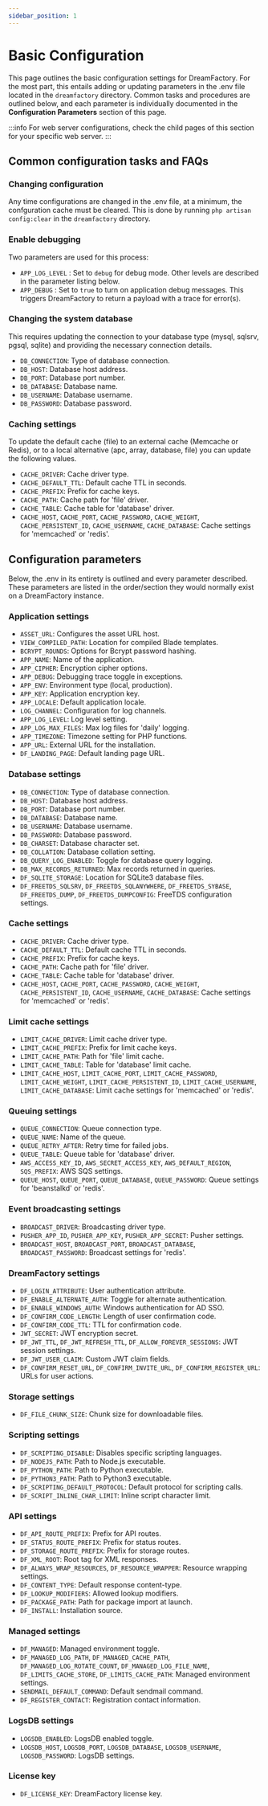 ```yaml
---
sidebar_position: 1
---
```


# Basic Configuration

This page outlines the basic configuration settings for DreamFactory. For the most part, this entails adding or updating parameters in the .env file located in the `dreamfactory` directory. Common tasks and procedures are outlined below, and each parameter is individually documented in the **Configuration Parameters** section of this page.

:::info
For web server configurations, check the child pages of this section for your specific web server.
:::

## Common configuration tasks and FAQs

### Changing configuration

Any time configurations are changed in the .env file, at a minimum, the confguration cache must be cleared. This is done by running `php artisan config:clear` in the `dreamfactory` directory.

### Enable debugging

Two parameters are used for this process:

- `APP_LOG_LEVEL` : Set to `debug` for debug mode. Other levels are described in the parameter listing below. 
- `APP_DEBUG` : Set to `true` to turn on application debug messages. This triggers DreamFactory to return a payload with a trace for error(s).

### Changing the system database

This requires updating the connection to your database type (mysql, sqlsrv, pgsql, sqlite) and providing the necessary connection details.

- `DB_CONNECTION`: Type of database connection.
- `DB_HOST`: Database host address.
- `DB_PORT`: Database port number.
- `DB_DATABASE`: Database name.
- `DB_USERNAME`: Database username.
- `DB_PASSWORD`: Database password.

### Caching settings

To update the default cache (file) to an external cache (Memcache or Redis), or to a local alternative (apc, array, database, file) you can update the following values.

- `CACHE_DRIVER`: Cache driver type.
- `CACHE_DEFAULT_TTL`: Default cache TTL in seconds.
- `CACHE_PREFIX`: Prefix for cache keys.
- `CACHE_PATH`: Cache path for 'file' driver.
- `CACHE_TABLE`: Cache table for 'database' driver.
- `CACHE_HOST`, `CACHE_PORT`, `CACHE_PASSWORD`, `CACHE_WEIGHT`, `CACHE_PERSISTENT_ID`, `CACHE_USERNAME`, `CACHE_DATABASE`: Cache settings for 'memcached' or 'redis'.

## Configuration parameters

Below, the .env in its entirety is outlined and every parameter described. These parameters are listed in the order/section they would normally exist on a DreamFactory instance. 

### Application settings

- `ASSET_URL`: Configures the asset URL host.
- `VIEW_COMPILED_PATH`: Location for compiled Blade templates.
- `BCRYPT_ROUNDS`: Options for Bcrypt password hashing.
- `APP_NAME`: Name of the application.
- `APP_CIPHER`: Encryption cipher options.
- `APP_DEBUG`: Debugging trace toggle in exceptions.
- `APP_ENV`: Environment type (local, production).
- `APP_KEY`: Application encryption key.
- `APP_LOCALE`: Default application locale.
- `LOG_CHANNEL`: Configuration for log channels.
- `APP_LOG_LEVEL`: Log level setting.
- `APP_LOG_MAX_FILES`: Max log files for 'daily' logging.
- `APP_TIMEZONE`: Timezone setting for PHP functions.
- `APP_URL`: External URL for the installation.
- `DF_LANDING_PAGE`: Default landing page URL.

### Database settings

- `DB_CONNECTION`: Type of database connection.
- `DB_HOST`: Database host address.
- `DB_PORT`: Database port number.
- `DB_DATABASE`: Database name.
- `DB_USERNAME`: Database username.
- `DB_PASSWORD`: Database password.
- `DB_CHARSET`: Database character set.
- `DB_COLLATION`: Database collation setting.
- `DB_QUERY_LOG_ENABLED`: Toggle for database query logging.
- `DB_MAX_RECORDS_RETURNED`: Max records returned in queries.
- `DF_SQLITE_STORAGE`: Location for SQLite3 database files.
- `DF_FREETDS_SQLSRV`, `DF_FREETDS_SQLANYWHERE`, `DF_FREETDS_SYBASE`, `DF_FREETDS_DUMP`, `DF_FREETDS_DUMPCONFIG`: FreeTDS configuration settings.

### Cache settings

- `CACHE_DRIVER`: Cache driver type.
- `CACHE_DEFAULT_TTL`: Default cache TTL in seconds.
- `CACHE_PREFIX`: Prefix for cache keys.
- `CACHE_PATH`: Cache path for 'file' driver.
- `CACHE_TABLE`: Cache table for 'database' driver.
- `CACHE_HOST`, `CACHE_PORT`, `CACHE_PASSWORD`, `CACHE_WEIGHT`, `CACHE_PERSISTENT_ID`, `CACHE_USERNAME`, `CACHE_DATABASE`: Cache settings for 'memcached' or 'redis'.

### Limit cache settings

- `LIMIT_CACHE_DRIVER`: Limit cache driver type.
- `LIMIT_CACHE_PREFIX`: Prefix for limit cache keys.
- `LIMIT_CACHE_PATH`: Path for 'file' limit cache.
- `LIMIT_CACHE_TABLE`: Table for 'database' limit cache.
- `LIMIT_CACHE_HOST`, `LIMIT_CACHE_PORT`, `LIMIT_CACHE_PASSWORD`, `LIMIT_CACHE_WEIGHT`, `LIMIT_CACHE_PERSISTENT_ID`, `LIMIT_CACHE_USERNAME`, `LIMIT_CACHE_DATABASE`: Limit cache settings for 'memcached' or 'redis'.

### Queuing settings

- `QUEUE_CONNECTION`: Queue connection type.
- `QUEUE_NAME`: Name of the queue.
- `QUEUE_RETRY_AFTER`: Retry time for failed jobs.
- `QUEUE_TABLE`: Queue table for 'database' driver.
- `AWS_ACCESS_KEY_ID`, `AWS_SECRET_ACCESS_KEY`, `AWS_DEFAULT_REGION`, `SQS_PREFIX`: AWS SQS settings.
- `QUEUE_HOST`, `QUEUE_PORT`, `QUEUE_DATABASE`, `QUEUE_PASSWORD`: Queue settings for 'beanstalkd' or 'redis'.

### Event broadcasting settings

- `BROADCAST_DRIVER`: Broadcasting driver type.
- `PUSHER_APP_ID`, `PUSHER_APP_KEY`, `PUSHER_APP_SECRET`: Pusher settings.
- `BROADCAST_HOST`, `BROADCAST_PORT`, `BROADCAST_DATABASE`, `BROADCAST_PASSWORD`: Broadcast settings for 'redis'.

### DreamFactory settings

- `DF_LOGIN_ATTRIBUTE`: User authentication attribute.
- `DF_ENABLE_ALTERNATE_AUTH`: Toggle for alternate authentication.
- `DF_ENABLE_WINDOWS_AUTH`: Windows authentication for AD SSO.
- `DF_CONFIRM_CODE_LENGTH`: Length of user confirmation code.
- `DF_CONFIRM_CODE_TTL`: TTL for confirmation code.
- `JWT_SECRET`: JWT encryption secret.
- `DF_JWT_TTL`, `DF_JWT_REFRESH_TTL`, `DF_ALLOW_FOREVER_SESSIONS`: JWT session settings.
- `DF_JWT_USER_CLAIM`: Custom JWT claim fields.
- `DF_CONFIRM_RESET_URL`, `DF_CONFIRM_INVITE_URL`, `DF_CONFIRM_REGISTER_URL`: URLs for user actions.

### Storage settings

- `DF_FILE_CHUNK_SIZE`: Chunk size for downloadable files.

### Scripting settings

- `DF_SCRIPTING_DISABLE`: Disables specific scripting languages.
- `DF_NODEJS_PATH`: Path to Node.js executable.
- `DF_PYTHON_PATH`: Path to Python executable.
- `DF_PYTHON3_PATH`: Path to Python3 executable.
- `DF_SCRIPTING_DEFAULT_PROTOCOL`: Default protocol for scripting calls.
- `DF_SCRIPT_INLINE_CHAR_LIMIT`: Inline script character limit.

### API settings

- `DF_API_ROUTE_PREFIX`: Prefix for API routes.
- `DF_STATUS_ROUTE_PREFIX`: Prefix for status routes.
- `DF_STORAGE_ROUTE_PREFIX`: Prefix for storage routes.
- `DF_XML_ROOT`: Root tag for XML responses.
- `DF_ALWAYS_WRAP_RESOURCES`, `DF_RESOURCE_WRAPPER`: Resource wrapping settings.
- `DF_CONTENT_TYPE`: Default response content-type.
- `DF_LOOKUP_MODIFIERS`: Allowed lookup modifiers.
- `DF_PACKAGE_PATH`: Path for package import at launch.
- `DF_INSTALL`: Installation source.

### Managed settings

- `DF_MANAGED`: Managed environment toggle.
- `DF_MANAGED_LOG_PATH`, `DF_MANAGED_CACHE_PATH`, `DF_MANAGED_LOG_ROTATE_COUNT`, `DF_MANAGED_LOG_FILE_NAME`, `DF_LIMITS_CACHE_STORE`, `DF_LIMITS_CACHE_PATH`: Managed environment settings.
- `SENDMAIL_DEFAULT_COMMAND`: Default sendmail command.
- `DF_REGISTER_CONTACT`: Registration contact information.

### LogsDB settings

- `LOGSDB_ENABLED`: LogsDB enabled toggle.
- `LOGSDB_HOST`, `LOGSDB_PORT`, `LOGSDB_DATABASE`, `LOGSDB_USERNAME`, `LOGSDB_PASSWORD`: LogsDB settings.

### License key

- `DF_LICENSE_KEY`: DreamFactory license key.
